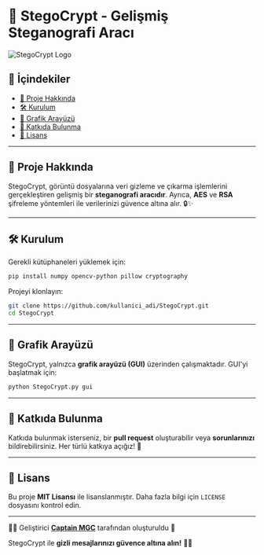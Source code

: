 # 🚀 StegoCrypt - Gelişmiş Steganografi Aracı

![StegoCrypt Logo](<!-- Logo URL'si -->)

## 📌 İçindekiler
- [📖 Proje Hakkında](#-proje-hakkında)
- [🛠️ Kurulum](#-kurulum)
- [🎨 Grafik Arayüzü](#-grafik-arayüzü)
- [🤝 Katkıda Bulunma](#-katkıda-bulunma)
- [📜 Lisans](#-lisans)

---

## 📖 Proje Hakkında
StegoCrypt, görüntü dosyalarına veri gizleme ve çıkarma işlemlerini gerçekleştiren gelişmiş bir **steganografi aracıdır**. Ayrıca, **AES** ve **RSA** şifreleme yöntemleri ile verilerinizi güvence altına alır. 🔒✨

---

## 🛠️ Kurulum

Gerekli kütüphaneleri yüklemek için:
```bash
pip install numpy opencv-python pillow cryptography
```

Projeyi klonlayın:
```bash
git clone https://github.com/kullanici_adi/StegoCrypt.git
cd StegoCrypt
```

---

## 🎨 Grafik Arayüzü
StegoCrypt, yalnızca **grafik arayüzü (GUI)** üzerinden çalışmaktadır. GUI'yi başlatmak için:
```bash
python StegoCrypt.py gui
```

---

## 🤝 Katkıda Bulunma
Katkıda bulunmak isterseniz, bir **pull request** oluşturabilir veya **sorunlarınızı** bildirebilirsiniz. Her türlü katkıya açığız! 🚀

---

## 📜 Lisans
Bu proje **MIT Lisansı** ile lisanslanmıştır. Daha fazla bilgi için `LICENSE` dosyasını kontrol edin.

---
👨‍💻 Geliştirici
**[Captain MGC](https://github.com/captainmgc)**  tarafından oluşturuldu 🚀

StegoCrypt ile **gizli mesajlarınızı güvence altına alın!** 🎉🔐


